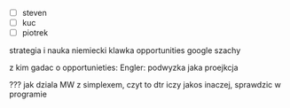 


- [ ] steven
- [ ] kuc
- [ ] piotrek

strategia i nauka
niemiecki
klawka
opportunities
google
szachy


z kim gadac  o opportunieties:
Engler:
podwyzka
jaka proejkcja


??? jak dziala MW z simplexem, czyt to dtr iczy jakos inaczej, sprawdzic w programie
